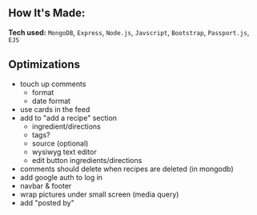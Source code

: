 ## How It's Made:

**Tech used:** `MongoDB`, `Express`, `Node.js`, `Javscript`, `Bootstrap`, `Passport.js`, `EJS`

## Optimizations

- touch up comments
  - format
  - date format
- use cards in the feed
- add to "add a recipe" section
	- ingredient/directions
	- tags?
	- source (optional)
	- wysiwyg text editor
  - edit button ingredients/directions
- comments should delete when recipes are deleted (in mongodb)
- add google auth to log in
- navbar & footer
- wrap pictures under small screen (media query)
- add "posted by"